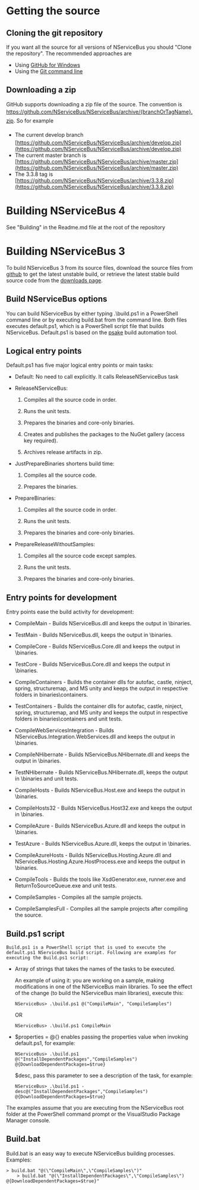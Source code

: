 <!--
title: "Building NServiceBus from Source Files"
tags: ""
summary: "<h1>Getting the source</h1>
<h2>Cloning the git repository</h2>
"
-->

Getting the source
==================

Cloning the git repository
--------------------------

If you want all the source for all versions of NServiceBus you should
"Clone the repository". The recommended approaches are

-   Using [GitHub for Windows](http://windows.github.com/)
-   Using the [Git command
    line](http://git-scm.com/book/en/Git-Basics-Getting-a-Git-Repository)

Downloading a zip
-----------------

GitHub supports downloading a zip file of the source. The convention is
<span style="font-size: 14px; line-height: 24px;">https://github.com/NServiceBus/NServiceBus/archive/{branchOrTagName}.zip. So for example</span>

-   <span style="font-size: 14px; line-height: 24px;">The current
    develop branch
    </span>[https://github.com/NServiceBus/NServiceBus/archive/develop.zip](https://github.com/NServiceBus/NServiceBus/archive/develop.zip)
-   The current master branch is
    [https://github.com/NServiceBus/NServiceBus/archive/master.zip](https://github.com/NServiceBus/NServiceBus/archive/master.zip)
-   The 3.3.8 tag is
    [https://github.com/NServiceBus/NServiceBus/archive/3.3.8.zip](https://github.com/NServiceBus/NServiceBus/archive/3.3.8.zip)

Building NServiceBus 4
======================

See "Building" in the Readme.md file at the root of the repository

Building NServiceBus 3
======================

To build NServiceBus 3 from its source files, download the source files from
[github](https://github.com/NServiceBus/NServiceBus/zipball/develop) to get the latest unstable build, or retrieve the latest stable build source code from the [downloads page](http://nservicebus.com/downloads.aspx).

Build NServiceBus options
-------------------------

You can build NServiceBus by either typing .\\build.ps1 in a PowerShell command line or by executing build.bat from the command line. Both files executes default.ps1, which is a PowerShell script file that builds NServiceBus. Default.ps1 is based on the
[psake](http://github.com/psake/psake) build automation tool.

Logical entry points
--------------------

Default.ps1 has five major logical entry points or main tasks:

-   Default: No need to call explicitly. It calls ReleaseNServiceBus
    task

-   ReleaseNServiceBus:

    1.  Compiles all the source code in order.

    2.  Runs the unit tests.

    3.  Prepares the binaries and core-only binaries.

    4.  Creates and publishes the packages to the NuGet gallery (access
        key required).

    5.  Archives release artifacts in zip.

-   JustPrepareBinaries shortens build time:

    1.  Compiles all the source code.

    2.  Prepares the binaries.

-   PrepareBinaries:

    1.  Compiles all the source code in order.

    2.  Runs the unit tests.

    3.  Prepares the binaries and core-only binaries.

-   PrepareReleaseWithoutSamples:

    1.  Compiles all the source code except samples.

    2.  Runs the unit tests.

    3.  Prepares the binaries and core-only binaries.

Entry points for development
----------------------------

Entry points ease the build activity for development:

-   CompileMain - Builds NServiceBus.dll and keeps the output in
    \\binaries.

-   TestMain - Builds NServiceBus.dll, keeps the output in \\binaries.

-   CompileCore - Builds NServiceBus.Core.dll and keeps the output in
    \\binaries.

-   TestCore - Builds NServiceBus.Core.dll and keeps the output in
    \\binaries.

-   CompileContainers - Builds the container dlls for autofac, castle,
    ninject, spring, structuremap, and MS unity and keeps the output in
    respective folders in binaries\\containers.

-   TestContainers - Builds the container dlls for autofac, castle,
    ninject, spring, structuremap, and MS unity and keeps the output in
    respective folders in binaries\\containers and unit tests.

-   CompileWebServicesIntegration - Builds
    NServiceBus.Integration.WebServices.dll and keeps the output in
    \\binaries.

-   CompileNHibernate - Builds NServiceBus.NHibernate.dll and keeps the
    output in \\binaries.

-   TestNHibernate - Builds NServiceBus.NHibernate.dll, keeps the output
    in \\binaries and unit tests.

-   CompileHosts - Builds NServiceBus.Host.exe and keeps the output in
    \\binaries.

-   CompileHosts32 - Builds NServiceBus.Host32.exe and keeps the output
    in \\binaries.

-   CompileAzure - Builds NServiceBus.Azure.dll and keeps the output in
    \\binaries.

-   TestAzure - Builds NServiceBus.Azure.dll, keeps the output in
    \\binaries.

-   CompileAzureHosts - Builds NServiceBus.Hosting.Azure.dll and
    NServiceBus.Hosting.Azure.HostProcess.exe and keeps the output in
    \\binaries.

-   CompileTools - Builds the tools like XsdGenerator.exe, runner.exe
    and ReturnToSourceQueue.exe and unit tests.

-   CompileSamples - Compiles all the sample projects.

-   CompileSamplesFull - Compiles all the sample projects after
    compiling the source.

Build.ps1 script
----------------

    Build.ps1 is a PowerShell script that is used to execute the default.ps1 NServiceBus build script. Following are examples for executing the Build.ps1 script:

-   Array of strings that takes the names of the tasks to be executed.

    An example of using it: you are working on a sample, making
    modifications in one of the NServiceBus main libraries. To see the
    effect of the change (to build the NServiceBus main libraries),
    execute this:

    ~~~~ {.brush:csharp;}
    NServiceBus> .\build.ps1 @("CompileMain", "CompileSamples")
    ~~~~

    OR

    ~~~~ {.brush:csharp;}
    NServiceBus> .\build.ps1 CompileMain
    ~~~~

-   \$properties = @{} enables passing the properties value when
    invoking default.ps1, for example:

        NServiceBus> .\build.ps1 @("InstallDependentPackages","CompileSamples") @{DownloadDependentPackages=$true}

    \$desc, pass this parameter to see a description of the task, for
    example:

    ~~~~ {.brush:csharp;}
    NServiceBus> .\build.ps1 -desc@("InstallDependentPackages","CompileSamples") @{DownloadDependentPackages=$true}
    ~~~~

The examples assume that you are executing from the NServiceBus root folder at the PowerShell command prompt or the VisualStudio Package Manager console.

Build.bat
---------

Build.bat is an easy way to execute NServiceBus building processes. Examples:

    > build.bat "@(\"CompileMain\",\"CompileSamples\")"
        > build.bat "@(\"InstallDependentPackages\",\"CompileSamples\") @{DownloadDependentPackages=$true}"

